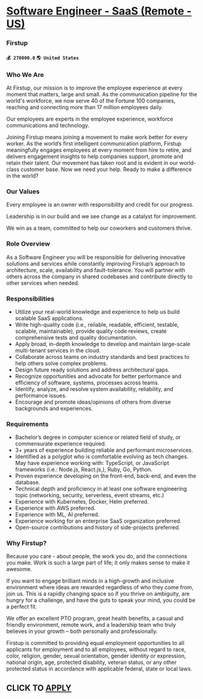 # [Software Engineer - SaaS (Remote - US)](https://www.remotewlb.com/apply/software-engineer-saas-remote-us)  
### Firstup  
#### `💰 270000.0` `🌎 United States`  

### Who We Are

At Firstup, our mission is to improve the employee experience at every moment that matters, large and small. As the communication pipeline for the world's workforce, we now serve 40 of the Fortune 100 companies, reaching and connecting more than 17 million employees daily.

Our employees are experts in the employee experience, workforce communications and technology.

Joining Firstup means joining a movement to make work better for every worker. As the world’s first intelligent communication platform, Firstup meaningfully engages employees at every moment from hire to retire, and delivers engagement insights to help companies support, promote and retain their talent. Our movement has taken root and is evident in our world-class customer base. Now we need your help. Ready to make a difference in the world?

### Our Values

Every employee is an owner with responsibility and credit for our progress.

Leadership is in our build and we see change as a catalyst for improvement.

We win as a team, committed to help our coworkers and customers thrive.

### Role Overview

As a Software Engineer you will be responsible for delivering innovative solutions and services while constantly improving Firstup’s approach to architecture, scale, availability and fault-tolerance. You will partner with others across the company in shared codebases and contribute directly to other services when needed.

### Responsibilities

  * Utilize your real-world knowledge and experience to help us build scalable SaaS applications.
  * Write high-quality code (i.e., reliable, readable, efficient, testable, scalable, maintainable), provide quality code reviews, create comprehensive tests and quality documentation.
  * Apply broad, in-depth knowledge to develop and maintain large-scale multi-tenant services in the cloud.
  * Collaborate across teams on industry standards and best practices to help others solve complex problems.
  * Design future ready solutions and address architectural gaps.
  * Recognize opportunities and advocate for better performance and efficiency of software, systems, processes across teams.
  * Identify, analyze, and resolve system availability, reliability, and performance issues.
  * Encourage and promote ideas/opinions of others from diverse backgrounds and experiences.

### Requirements

  * Bachelor’s degree in computer science or related field of study, or commensurate experience required.
  * 3+ years of experience building reliable and performant microservices.
  * Identified as a polyglot who is comfortable evolving as tech changes. May have experience working with: TypeScript, or JavaScript frameworks (i.e.: Node.js, React.js,), Ruby, Go, Python.
  * Proven experience developing on the front-end, back-end, and even the database. 
  * Technical depth and proficiency in at least one software engineering topic (networking, security, serverless, event streams, etc.)
  * Experience with Kubernetes, Docker, Helm preferred.
  * Experience with AWS preferred.
  * Experience with ML, AI preferred.
  * Experience working for an enterprise SaaS organization preferred.
  * Open-source contributions and history of side-projects preferred.

### Why Firstup?

Because you care - about people, the work you do, and the connections you make. Work is such a large part of life; it only makes sense to make it awesome.

If you want to engage brilliant minds in a high-growth and inclusive environment where ideas are rewarded regardless of who they come from, join us. This is a rapidly changing space so if you thrive on ambiguity, are hungry for a challenge, and have the guts to speak your mind, you could be a perfect fit.

We offer an excellent PTO program, great health benefits, a casual and friendly environment, remote work, and a leadership team who truly believes in your growth – both personally and professionally.

Firstup is committed to providing equal employment opportunities to all applicants for employment and to all employees, without regard to race, color, religion, gender, sexual orientation, gender identity or expression, national origin, age, protected disability, veteran status, or any other protected status in accordance with applicable federal, state or local laws.

  
## CLICK TO [APPLY](https://www.remotewlb.com/apply/software-engineer-saas-remote-us)

